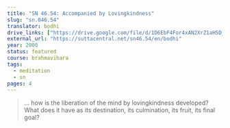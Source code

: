 ```yaml
---
title: "SN 46.54: Accompanied by Lovingkindness"
slug: "sn.046.54"
translator: bodhi
drive_links: ["https://drive.google.com/file/d/1D6EbF4For4xAN2XrZ1aH5D_HA1tSJVkr/view?usp=drivesdk"]
external_url: "https://suttacentral.net/sn46.54/en/bodhi"
year: 2000
status: featured
course: brahmavihara
tags:
  - meditation
  - sn
pages: 4
---
```


> … how is the liberation of the mind by lovingkindness developed? What does it have as its destination, its culmination, its fruit, its final goal?
